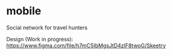 # mobile
Social network for travel hunters

Design (Work in progress): https://www.figma.com/file/h7mC5IbMgsJtD4zlF8twoG/Skeetry
